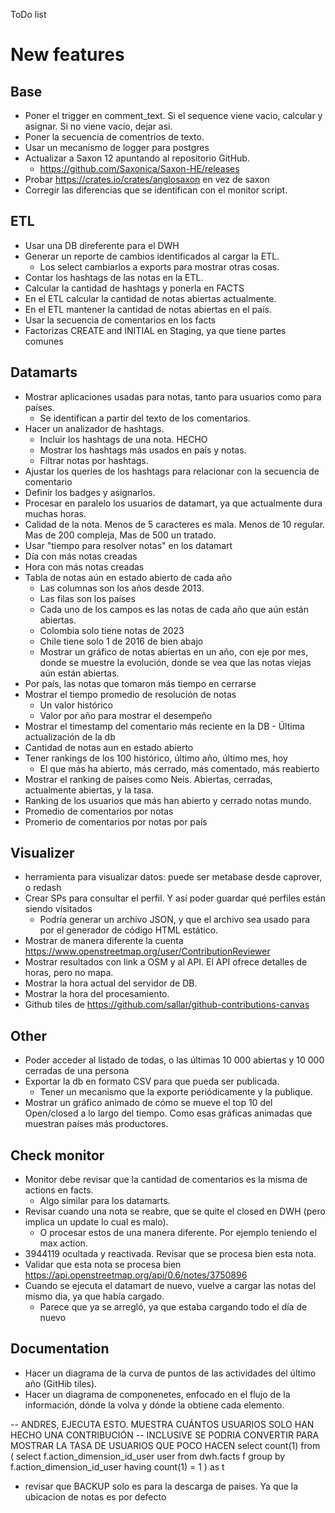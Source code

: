 ToDo list

# New features

## Base

* Poner el trigger en comment_text. Si el sequence viene vacio, calcular y
  asignar. Si no viene vacio, dejar asi.
* Poner la secuencia de comentrios de texto.
* Usar un mecanismo de logger para postgres
* Actualizar a Saxon 12 apuntando al repositorio GitHub.
  * https://github.com/Saxonica/Saxon-HE/releases
* Probar https://crates.io/crates/anglosaxon en vez de saxon
* Corregir las diferencias que se identifican con el monitor script.

## ETL

* Usar una DB direferente para el DWH
* Generar un reporte de cambios identificados al cargar la ETL.
  * Los select cambiarlos a exports para mostrar otras cosas.
* Contar los hashtags de las notas en la ETL.
* Calcular la cantidad de hashtags y ponerla en FACTS
* En el ETL calcular la cantidad de notas abiertas actualmente.
* En el ETL mantener la cantidad de notas abiertas en el país.
* Usar la secuencia de comentarios en los facts
* Factorizas CREATE and INITIAL en Staging, ya que tiene partes comunes

## Datamarts

* Mostrar aplicaciones usadas para notas, tanto para usuarios como para países.
  * Se identifican a partir del texto de los comentarios.
* Hacer un analizador de hashtags.
  * Incluir los hashtags de una nota. HECHO
  * Mostrar los hashtags más usados en país y notas.
  * Filtrar notas por hashtags.
* Ajustar los queries de los hashtags para relacionar con la secuencia de comentario
* Definir los badges y asignarlos.
* Procesar en paralelo los usuarios de datamart, ya que actualmente dura muchas
  horas.
* Calidad de la nota. Menos de 5 caracteres es mala. Menos de 10 regular. Mas de
  200 compleja, Mas de 500 un tratado.
* Usar "tiempo para resolver notas" en los datamart
* Día con más notas creadas
* Hora con más notas creadas
* Tabla de notas aún en estado abierto de cada año
  * Las columnas son los años desde 2013.
  * Las filas son los países
  * Cada uno de los campos es las notas de cada año que aún están abiertas.
  * Colombia solo tiene notas de 2023
  * Chile tiene solo 1 de 2016 de bien abajo
  * Mostrar un gráfico de notas abiertas en un año, con eje por mes, donde
    se muestre la evolución, donde se vea que las notas viejas aún están abiertas.
* Por país, las notas que tomaron más tiempo en cerrarse
* Mostrar el tiempo promedio de resolución de notas
  * Un valor histórico
  * Valor por año para mostrar el desempeño
* Mostrar el timestamp del comentario más reciente en la DB - Última actualización de la db
* Cantidad de notas aun en estado abierto
* Tener rankings de los 100 histórico, último año, último mes, hoy
  * El que más ha abierto, más cerrado, más comentado, más reabierto
* Mostrar el ranking de países como Neis. Abiertas, cerradas, actualmente
  abiertas, y la tasa.
* Ranking de los usuarios que más han abierto y cerrado notas mundo.
* Promedio de comentarios por notas
* Promerio de comentarios por notas por país

## Visualizer

* herramienta para visualizar datos: puede ser metabase desde caprover, o redash
* Crear SPs para consultar el perfil. Y así poder guardar qué perfiles están
  siendo visitados
  * Podría generar un archivo JSON, y que el archivo sea usado para por el
    generador de código HTML estático.
* Mostrar de manera diferente la cuenta https://www.openstreetmap.org/user/ContributionReviewer
* Mostrar resultados con link a OSM y al API. El API ofrece detalles de horas, pero no mapa.
* Mostrar la hora actual del servidor de DB.
* Mostrar la hora del procesamiento.
* Github tiles de https://github.com/sallar/github-contributions-canvas

## Other

* Poder acceder al listado de todas, o las últimas 10 000 abiertas y 10 000
  cerradas de una persona
* Exportar la db en formato CSV para que pueda ser publicada.
  * Tener un mecanismo que la exporte periódicamente y la publique.
* Mostrar un gráfico animado de cómo se mueve el top 10 del Open/closed a lo
  largo del tiempo. Como esas gráficas animadas que muestran países más
  productores.

## Check monitor

* Monitor debe revisar que la cantidad de comentarios es la misma de actions en
  facts.
  * Algo similar para los datamarts.
* Revisar cuando una nota se reabre, que se quite el closed en DWH (pero implica
  un update lo cual es malo).
  * O procesar estos de una manera diferente. Por ejemplo teniendo el max
    action.
* 3944119 ocultada y reactivada. Revisar que se procesa bien esta nota.
* Validar que esta nota se procesa bien https://api.openstreetmap.org/api/0.6/notes/3750896
* Cuando se ejecuta el datamart de nuevo, vuelve a cargar las notas del mismo
  dia, ya que había cargado.
  * Parece que ya se arregló, ya que estaba cargando todo el día de nuevo

## Documentation

* Hacer un diagrama de la curva de puntos de las actividades del último año
  (GitHib tiles).
* Hacer un diagrama de componenetes, enfocado en el flujo de la información,
  dónde la volva y dónde la obtiene cada elemento.

-- ANDRES, EJECUTA ESTO. MUESTRA CUÁNTOS USUARIOS SOLO HAN HECHO UNA CONTRIBUCIÓN
-- INCLUSIVE SE PODRIA CONVERTIR PARA MOSTRAR LA TASA DE USUARIOS QUE POCO HACEN
select count(1)
from (
 select f.action_dimension_id_user user
 from dwh.facts f
 group by f.action_dimension_id_user
 having count(1) = 1
) as t

* revisar que BACKUP solo es para la descarga de paises. Ya que la ubicacion
de notas es por defecto

